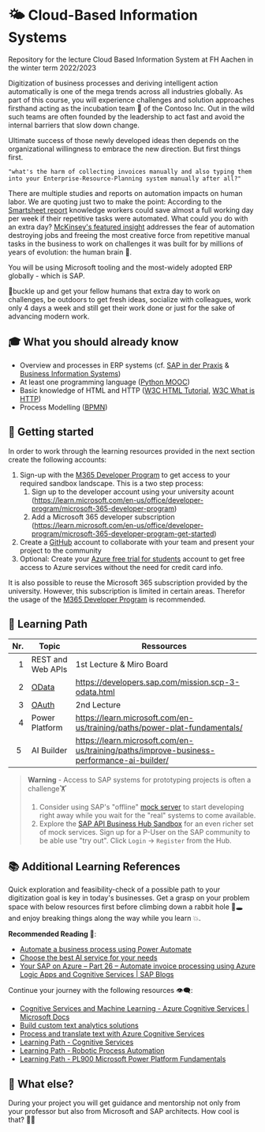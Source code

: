 # 🌤️ Cloud-Based Information Systems

Repository for the lecture Cloud Based Information System at FH Aachen in the winter term 2022/2023

Digitization of business processes and deriving intelligent action automatically is
one of the mega trends across all industries globally. As part of this course,
you will experience challenges and solution approaches firsthand acting as the
incubation team 🐣 of the Contoso Inc. Out in the wild such teams are often
founded by the leadership to act fast and avoid the internal barriers that slow down change.

Ultimate success of those newly developed ideas then depends on the
organizational willingness to embrace the new direction. But first things first.

`"what's the harm of collecting invoices manually and also typing them into your Enterprise-Resource-Planning system manually after all?"`

There are multiple studies and reports on automation impacts on human labor.
We are quoting just two to make the point: According to the
[Smartsheet report](https://www.smartsheet.com/content-center/product-news/automation/workers-waste-quarter-work-week-manual-repetitive-tasks)
knowledge workers could save almost a full working day per week if their
repetitive tasks were automated. What could you do with an extra day?
[McKinsey's featured insight](https://www.mckinsey.com/featured-insights/artificial-intelligence/five-fifty-fear-fear-not)
addresses the fear of automation destroying jobs and freeing the most creative
force from repetitive manual tasks in the business to work on challenges it
was built for by millions of years of evolution: the human brain 🧠.

You will be using Microsoft tooling and the most-widely adopted ERP globally - which is SAP.

💺buckle up and get your fellow humans that extra day to work on challenges, be
outdoors to get fresh ideas, socialize with colleagues, work only 4 days a
week and still get their work done or just for the sake of advancing modern work.

## 🎓 What you should already know

- Overview and processes in ERP systems (cf. [SAP in der Praxis](https://drumm.sh/sap) & [Business Information Systems](https://drumm.sh/bis))
- At least one programming language ([Python MOOC](https://open.sap.com/courses/python1))
- Basic knowledge of HTML and HTTP ([W3C HTML Tutorial](https://www.w3schools.com/html/default.asp), [W3C What is HTTP](https://www.w3schools.com/whatis/whatis_http.asp))
- Process Modelling ([BPMN](https://drumm.sh/is))

## 🚀 Getting started

In order to work through the learning resources provided in the next section create the following accounts:

1. Sign-up with the [M365 Developer Program](https://developer.microsoft.com/microsoft-365/dev-program) to get 
access to your required sandbox landscape. This is a two step process:
    1. Sign up to the developer account using your university acount (https://learn.microsoft.com/en-us/office/developer-program/microsoft-365-developer-program)
    1. Add a Microsoft 365 developer subscription (https://learn.microsoft.com/en-us/office/developer-program/microsoft-365-developer-program-get-started)
1. Create a [GitHub](https://github.com/) account to collaborate with your team and present your project to the community
1. Optional: Create your [Azure free trial for students](https://azure.microsoft.com/free/students/) account to get free access to Azure services without the need for credit card info.

It is also possible to reuse the Microsoft 365 subscription provided by the university.
However, this subscription is limited in certain areas. Therefor the usage of the
[M365 Developer Program](https://developer.microsoft.com/microsoft-365/dev-program) is recommended.

## 🧭 Learning Path

| Nr. | Topic                      | Ressources                                          |
| --: | -------------------------- | --------------------------------------------------- |
|   1 | REST and Web APIs          | 1st Lecture & Miro Board                            |
|   2 | [OData](lectures/odata.md) | https://developers.sap.com/mission.scp-3-odata.html |
|   3 | [OAuth](lectures/oauth.md) | 2nd Lecture                                         |
|   4 | Power Platform             | https://learn.microsoft.com/en-us/training/paths/power-plat-fundamentals/ |
|   5 | AI Builder                 | https://learn.microsoft.com/en-us/training/paths/improve-business-performance-ai-builder/ |

> **Warning** - Access to SAP systems for prototyping projects is often a challenge🏋
> 1. Consider using SAP's "offline" [mock server](https://sap.github.io/cloud-s4-sdk-book/pages/mock-odata.html) to start developing right away while you wait for the "real" systems to come available.
> 2. Explore the [SAP API Business Hub Sandbox](https://api.sap.com/api/API_BUSINESS_PARTNER/overview) for an even richer set of mock services. Sign up for a P-User on the SAP community to be able use "try out". Click `Login` -> `Register` from the Hub.

## 📚 Additional Learning References

Quick exploration and feasibility-check of a possible path to your digitization goal is key in today's businesses. Get a grasp on your problem space with below resources first before climbing down a rabbit hole 🐇🕳️ and enjoy breaking things along the way while you learn 💥.

**Recommended Reading 📖**:

- [Automate a business process using Power Automate](https://docs.microsoft.com/learn/paths/automate-process-power-automate/)
- [Choose the best AI service for your needs](https://docs.microsoft.com/learn/modules/ai-machine-learning-fundamentals/)
- [Your SAP on Azure – Part 26 – Automate invoice processing using Azure Logic Apps and Cognitive Services | SAP Blogs](https://blogs.sap.com/2021/02/03/your-sap-on-azure-part-26-automate-invoice-processing-using-azure-logic-apps-and-cognitive-services/)

Continue your journey with the following resources 👁️‍🗨️:

- [Cognitive Services and Machine Learning - Azure Cognitive Services | Microsoft Docs](https://docs.microsoft.com/azure/cognitive-services/cognitive-services-and-machine-learning)
- [Build custom text analytics solutions](https://docs.microsoft.com/learn/paths/build-custom-text-analytics/)
- [Process and translate text with Azure Cognitive Services](https://docs.microsoft.com/learn/paths/process-translate-text-azure-cognitive-services/)
- [Learning Path - Cognitive Services](https://docs.microsoft.com/learn/browse/?terms=Cognitive%20Service)
- [Learning Path - Robotic Process Automation](https://docs.microsoft.com/learn/browse/?terms=RPA)
- [Learning Path - PL900 Microsoft Power Platform Fundamentals](https://docs.microsoft.com/learn/paths/power-plat-fundamentals/)

## 🤔 What else?

During your project you will get guidance and mentorship not only from your
professor but also from Microsoft and SAP architects. How cool is that? 🤯😵
